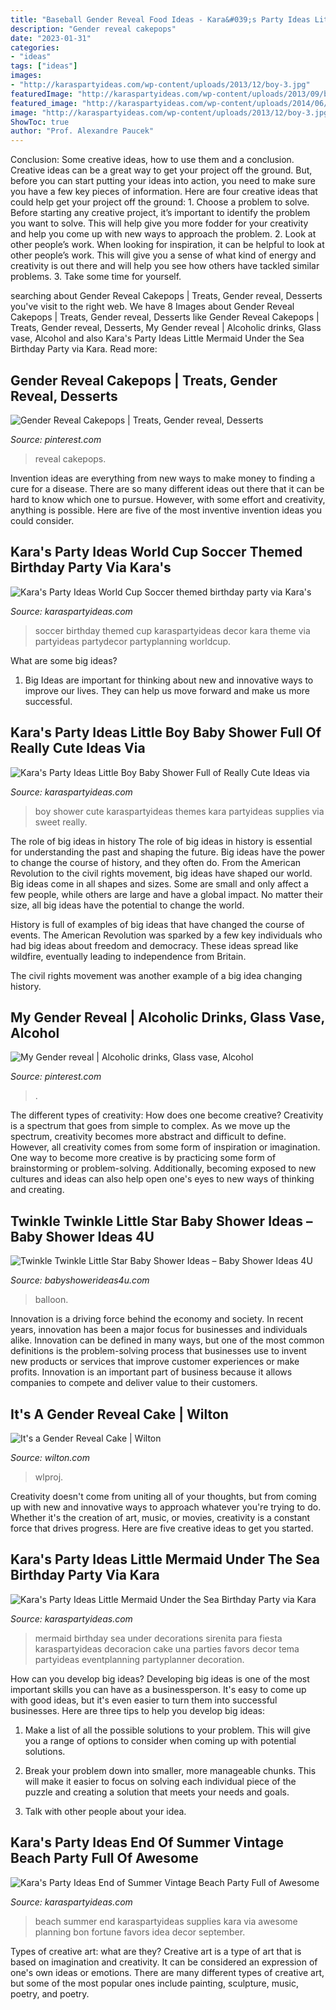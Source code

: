 ```yaml
---
title: "Baseball Gender Reveal Food Ideas - Kara&#039;s Party Ideas Little Mermaid Under The Sea Birthday Party Via Kara"
description: "Gender reveal cakepops"
date: "2023-01-31"
categories:
- "ideas"
tags: ["ideas"]
images:
- "http://karaspartyideas.com/wp-content/uploads/2013/12/boy-3.jpg"
featuredImage: "http://karaspartyideas.com/wp-content/uploads/2013/09/beach-1.jpg"
featured_image: "http://karaspartyideas.com/wp-content/uploads/2014/06/mermaid3.jpeg"
image: "http://karaspartyideas.com/wp-content/uploads/2013/12/boy-3.jpg"
ShowToc: true
author: "Prof. Alexandre Paucek"
---
```



Conclusion: Some creative ideas, how to use them and a conclusion.
Creative ideas can be a great way to get your project off the ground. But, before you can start putting your ideas into action, you need to make sure you have a few key pieces of information. Here are four creative ideas that could help get your project off the ground: 1. Choose a problem to solve. Before starting any creative project, it’s important to identify the problem you want to solve. This will help give you more fodder for your creativity and help you come up with new ways to approach the problem. 2. Look at other people’s work. When looking for inspiration, it can be helpful to look at other people’s work. This will give you a sense of what kind of energy and creativity is out there and will help you see how others have tackled similar problems. 3. Take some time for yourself.

	

		
searching about Gender Reveal Cakepops | Treats, Gender reveal, Desserts you've visit to the right web. We have 8 Images about Gender Reveal Cakepops | Treats, Gender reveal, Desserts like Gender Reveal Cakepops | Treats, Gender reveal, Desserts, My Gender reveal | Alcoholic drinks, Glass vase, Alcohol and also Kara&#039;s Party Ideas Little Mermaid Under the Sea Birthday Party via Kara. Read more:
		
    
## Gender Reveal Cakepops | Treats, Gender Reveal, Desserts

<img loading=lazy src="https://i.pinimg.com/1200x/78/ca/89/78ca894685b88dd15bddda108428c123.jpg" onerror="this.onerror=null;this.src='https://tse4.mm.bing.net/th?id=OIP.R3P3dsmtyBp9iSHDhvLxzgHaLL&amp;pid=15.1';" alt="Gender Reveal Cakepops | Treats, Gender reveal, Desserts">

_Source: pinterest.com_

>reveal cakepops. 

	

Invention ideas are everything from new ways to make money to finding a cure for a disease. There are so many different ideas out there that it can be hard to know which one to pursue. However, with some effort and creativity, anything is possible. Here are five of the most inventive invention ideas you could consider.

    
## Kara&#039;s Party Ideas World Cup Soccer Themed Birthday Party Via Kara&#039;s

<img loading=lazy src="http://karaspartyideas.com/wp-content/uploads/2014/06/soccer16.jpg" onerror="this.onerror=null;this.src='https://tse1.mm.bing.net/th?id=OIP.Ipaa99g6bP0j_6Yd-vd6TwHaLH&amp;pid=15.1';" alt="Kara&#039;s Party Ideas World Cup Soccer themed birthday party via Kara&#039;s">

_Source: karaspartyideas.com_

>soccer birthday themed cup karaspartyideas decor kara theme via partyideas partydecor partyplanning worldcup. 

	

What are some big ideas?
1. Big Ideas are important for thinking about new and innovative ways to improve our lives. They can help us move forward and make us more successful.

    
## Kara&#039;s Party Ideas Little Boy Baby Shower Full Of Really Cute Ideas Via

<img loading=lazy src="http://karaspartyideas.com/wp-content/uploads/2013/12/boy-3.jpg" onerror="this.onerror=null;this.src='https://tse3.mm.bing.net/th?id=OIP.joWkW-hPzM2g0d8OepztBAHaE8&amp;pid=15.1';" alt="Kara&#039;s Party Ideas Little Boy Baby Shower Full of Really Cute Ideas via">

_Source: karaspartyideas.com_

>boy shower cute karaspartyideas themes kara partyideas supplies via sweet really. 

	

The role of big ideas in history
The role of big ideas in history is essential for understanding the past and shaping the future. Big ideas have the power to change the course of history, and they often do. From the American Revolution to the civil rights movement, big ideas have shaped our world.
Big ideas come in all shapes and sizes. Some are small and only affect a few people, while others are large and have a global impact. No matter their size, all big ideas have the potential to change the world.

History is full of examples of big ideas that have changed the course of events. The American Revolution was sparked by a few key individuals who had big ideas about freedom and democracy. These ideas spread like wildfire, eventually leading to independence from Britain.

The civil rights movement was another example of a big idea changing history.

    
## My Gender Reveal | Alcoholic Drinks, Glass Vase, Alcohol

<img loading=lazy src="https://i.pinimg.com/736x/5f/be/9a/5fbe9a686421299c33ca9b32f00196a3--gender-reveal-maternity.jpg" onerror="this.onerror=null;this.src='https://tse1.mm.bing.net/th?id=OIP.p_SNavYgdrpoAwcAfuv17AHaFj&amp;pid=15.1';" alt="My Gender reveal | Alcoholic drinks, Glass vase, Alcohol">

_Source: pinterest.com_

>. 

	

The different types of creativity: How does one become creative?
Creativity is a spectrum that goes from simple to complex. As we move up the spectrum, creativity becomes more abstract and difficult to define. However, all creativity comes from some form of inspiration or imagination. One way to become more creative is by practicing some form of brainstorming or problem-solving. Additionally, becoming exposed to new cultures and ideas can also help open one's eyes to new ways of thinking and creating.

    
## Twinkle Twinkle Little Star Baby Shower Ideas – Baby Shower Ideas 4U

<img loading=lazy src="https://babyshowerideas4u.com/wp-content/uploads/2016/02/TWINKLE-TWINKLE-Balloon-Garland.jpg" onerror="this.onerror=null;this.src='https://tse3.mm.bing.net/th?id=OIP.du9lEm-kFXG44zIBgaow6gHaE8&amp;pid=15.1';" alt="Twinkle Twinkle Little Star Baby Shower Ideas – Baby Shower Ideas 4U">

_Source: babyshowerideas4u.com_

>balloon. 

	

Innovation is a driving force behind the economy and society. In recent years, innovation has been a major focus for businesses and individuals alike. Innovation can be defined in many ways, but one of the most common definitions is the problem-solving process that businesses use to invent new products or services that improve customer experiences or make profits. Innovation is an important part of business because it allows companies to compete and deliver value to their customers.

    
## It&#039;s A Gender Reveal Cake | Wilton

<img loading=lazy src="https://www.wilton.com/dw/image/v2/AAWA_PRD/on/demandware.static/-/Sites-wilton-project-master/default/dwdb97d7e7/images/project/WLPROJ-9253/GeReCaHa_45527-1.jpg?sw=1440&amp;sh=750&amp;sm=fit" onerror="this.onerror=null;this.src='https://tse1.mm.bing.net/th?id=OIP.z9y_OQZVQ29F2NYQ0cK6gAHaHa&amp;pid=15.1';" alt="It&#039;s a Gender Reveal Cake | Wilton">

_Source: wilton.com_

>wlproj. 

	

Creativity doesn't come from uniting all of your thoughts, but from coming up with new and innovative ways to approach whatever you're trying to do. Whether it's the creation of art, music, or movies, creativity is a constant force that drives progress. Here are five creative ideas to get you started.

    
## Kara&#039;s Party Ideas Little Mermaid Under The Sea Birthday Party Via Kara

<img loading=lazy src="http://karaspartyideas.com/wp-content/uploads/2014/06/mermaid3.jpeg" onerror="this.onerror=null;this.src='https://tse1.mm.bing.net/th?id=OIP.VukJOJvgucS9Uec267U1pAHaLF&amp;pid=15.1';" alt="Kara&#039;s Party Ideas Little Mermaid Under the Sea Birthday Party via Kara">

_Source: karaspartyideas.com_

>mermaid birthday sea under decorations sirenita para fiesta karaspartyideas decoracion cake una parties favors decor tema partyideas eventplanning partyplanner decoration. 

	

How can you develop big ideas?
Developing big ideas is one of the most important skills you can have as a businessperson. It's easy to come up with good ideas, but it's even easier to turn them into successful businesses. Here are three tips to help you develop big ideas:
1. Make a list of all the possible solutions to your problem. This will give you a range of options to consider when coming up with potential solutions.

2. Break your problem down into smaller, more manageable chunks. This will make it easier to focus on solving each individual piece of the puzzle and creating a solution that meets your needs and goals.

3. Talk with other people about your idea.

    
## Kara&#039;s Party Ideas End Of Summer Vintage Beach Party Full Of Awesome

<img loading=lazy src="http://karaspartyideas.com/wp-content/uploads/2013/09/beach-1.jpg" onerror="this.onerror=null;this.src='https://tse1.mm.bing.net/th?id=OIP.beub43Ea17ugW20bnsnV2QHaLH&amp;pid=15.1';" alt="Kara&#039;s Party Ideas End of Summer Vintage Beach Party Full of Awesome">

_Source: karaspartyideas.com_

>beach summer end karaspartyideas supplies kara via awesome planning bon fortune favors idea decor september. 

	

Types of creative art: what are they?
Creative art is a type of art that is based on imagination and creativity. It can be considered an expression of one's own ideas or emotions. There are many different types of creative art, but some of the most popular ones include painting, sculpture, music, poetry, and poetry.

